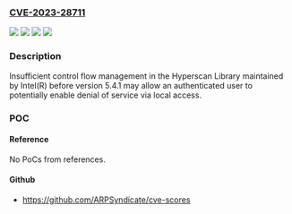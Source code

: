 ### [CVE-2023-28711](https://cve.mitre.org/cgi-bin/cvename.cgi?name=CVE-2023-28711)
![](https://img.shields.io/static/v1?label=Product&message=Hyperscan%20Library%20maintained%20by%20Intel(R)&color=blue)
![](https://img.shields.io/static/v1?label=Version&message=before%20version%205.4.1%20&color=brightgreen)
![](https://img.shields.io/static/v1?label=Vulnerability&message=Insufficient%20control%20flow%20management&color=brightgreen)
![](https://img.shields.io/static/v1?label=Vulnerability&message=denial%20of%20service&color=brightgreen)

### Description

Insufficient control flow management in the Hyperscan Library maintained by Intel(R) before version 5.4.1 may allow an authenticated user to potentially enable denial of service via local access.

### POC

#### Reference
No PoCs from references.

#### Github
- https://github.com/ARPSyndicate/cve-scores

